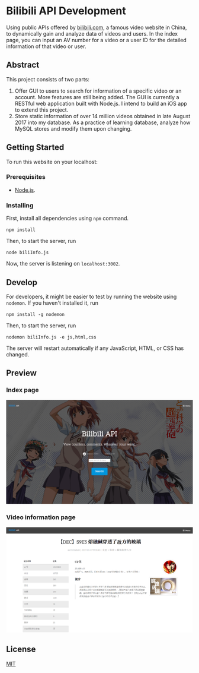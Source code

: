 # Bilibili API Development
Using public APIs offered by [bilibili.com](https://bilibili.com "Bilibili"), a famous video website in China, to dynamically gain and analyze data of videos and users. In the index page, you can input an AV number for a video or a user ID for the detailed information of that video or user.
## Abstract
This project consists of two parts:
1. Offer GUI to users to search for information of a specific video or an account. More features are still being added. The GUI is currently a RESTful web application built with Node.js. I intend to build an iOS app to extend this project.
2. Store static information of over 14 million videos obtained in late August 2017 into my database. As a practice of learning database, analyze how MySQL stores and modify them upon changing.
## Getting Started
To run this website on your localhost:
### Prerequisites
* [Node.js](https://nodejs.org/en/).
### Installing
First, install all dependencies using `npm` command.
```
npm install
```
Then, to start the server, run
```
node biliInfo.js
```
Now, the server is listening on `localhost:3002`.
## Develop
For developers, it might be easier to test by running the website using `nodemon`. If you haven't installed it, run
```
npm install -g nodemon
```
Then, to start the server, run
```
nodemon biliInfo.js -e js,html,css
```
The server will restart automatically if any JavaScript, HTML, or CSS has changed.

## Preview
### Index page
![alt index](assets/images/preview_index.png "Index page")
### Video information page
![alt video](assets/images/preview_video.png "Video page")
## License
[MIT](LICENSE)
